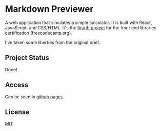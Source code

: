 # Markdown Previewer

A web application that simulates a simple calculator. It is built with React, JavaScript, and CSS/HTML. It's the [fourth project](https://www.freecodecamp.org/learn/front-end-libraries/front-end-libraries-projects/build-a-javascript-calculator) for the front end libraries certification (freecodecamp.org).

I've taken some liberties from the original brief. 


## Project Status

Done!


## Access

Can be seen in [github pages](https://neperiana.github.io/calculator/).

## License
[MIT](https://choosealicense.com/licenses/mit/)